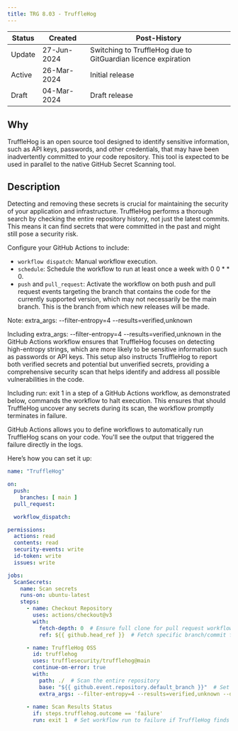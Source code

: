 ```yaml
---
title: TRG 8.03 - TruffleHog
---
```


| Status | Created     | Post-History    |
|--------|-------------|-----------------|
| Update | 27-Jun-2024 | Switching to TruffleHog due to GitGuardian licence expiration|
| Active | 26-Mar-2024 | Initial release |
| Draft  | 04-Mar-2024 | Draft release   |

## Why

TruffleHog is an open source tool designed to identify sensitive information, such as API keys, passwords, and other credentials, that may have been inadvertently committed to your code repository. This tool is expected to be used in parallel to the native GitHub Secret Scanning tool.

## Description

Detecting and removing these secrets is crucial for maintaining the security of your application and infrastructure. TruffleHog performs a thorough search by checking the entire repository history, not just the latest commits. This means it can find secrets that were committed in the past and might still pose a security risk.

Configure your GitHub Actions to include:

- `workflow dispatch`: Manual workflow execution.
- `schedule`: Schedule the workflow to run at least once a week with 0 0 * * 0.
- `push` and `pull_request`: Activate the workflow on both push and pull request events targeting the branch that contains the code for the currently supported version, which may not necessarily be the main branch. This is the branch from which new releases will be made.

Note: extra_args: --filter-entropy=4 --results=verified,unknown

Including extra_args: --filter-entropy=4 --results=verified,unknown in the GitHub Actions workflow ensures that TruffleHog focuses on detecting high-entropy strings, which are more likely to be sensitive information such as passwords or API keys. This setup also instructs TruffleHog to report both verified secrets and potential but unverified secrets, providing a comprehensive security scan that helps identify and address all possible vulnerabilities in the code.

Including run: exit 1 in a step of a GitHub Actions workflow, as demonstrated below, commands the workflow to halt execution. This ensures that should TruffleHog uncover any secrets during its scan, the workflow promptly terminates in failure.

GitHub Actions allows you to define workflows to automatically run TruffleHog scans on your code. You'll see the output that triggered the failure directly in the logs.


Here’s how you can set it up:

```yml
name: "TruffleHog"

on:
  push:
    branches: [ main ]
  pull_request:

  workflow_dispatch:

permissions:
  actions: read
  contents: read
  security-events: write
  id-token: write
  issues: write

jobs:
  ScanSecrets:
    name: Scan secrets
    runs-on: ubuntu-latest
    steps:
      - name: Checkout Repository
        uses: actions/checkout@v3
        with:
          fetch-depth: 0  # Ensure full clone for pull request workflows
          ref: ${{ github.head_ref }}  # Fetch specific branch/commit for pull requests

      - name: TruffleHog OSS
        id: trufflehog
        uses: trufflesecurity/trufflehog@main
        continue-on-error: true
        with:
          path: ./  # Scan the entire repository
          base: "${{ github.event.repository.default_branch }}"  # Set base branch for comparison (pull requests)
          extra_args: --filter-entropy=4 --results=verified,unknown --debug
      
      - name: Scan Results Status
        if: steps.trufflehog.outcome == 'failure'
        run: exit 1  # Set workflow run to failure if TruffleHog finds secrets 
```
